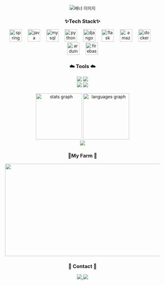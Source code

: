 <p align="center">
  <img src="https://github.com/user-attachments/assets/2362ee1a-29ec-4d71-bc7e-4ab0de99e8bb" alt="배너 이미지">
</p>


<!--내용 부분-->
<h3 align="center"> ✨Tech Stack✨ </h3>
<div align="center">
  <img src="https://cdn.jsdelivr.net/gh/devicons/devicon/icons/spring/spring-original.svg" height="40" alt="spring logo"  />
  <img width="12" />
  <img src="https://cdn.jsdelivr.net/gh/devicons/devicon/icons/java/java-original.svg" height="40" alt="java logo"  />
  <img width="12" />
  <img src="https://cdn.jsdelivr.net/gh/devicons/devicon/icons/mysql/mysql-original.svg" height="40" alt="mysql logo"  />
  <img width="12" />
  <img src="https://cdn.jsdelivr.net/gh/devicons/devicon/icons/python/python-original.svg" height="40" alt="python logo"  />
  <img width="12" />
  <img src="https://cdn.jsdelivr.net/gh/devicons/devicon/icons/django/django-plain.svg" height="40" alt="django logo"  />
  <img width="12" />
  <img src="https://cdn.jsdelivr.net/gh/devicons/devicon/icons/flask/flask-original.svg" height="40" alt="flask logo"  />
  <img width="12" />
  <img src="https://cdn.jsdelivr.net/gh/devicons/devicon/icons/amazonwebservices/amazonwebservices-line-wordmark.svg" height="40" alt="amazonwebservices logo"  />
  <img width="12" />
  <img src="https://cdn.jsdelivr.net/gh/devicons/devicon/icons/docker/docker-original.svg" height="40" alt="docker logo"  />
  <img width="12" />
  <img src="https://cdn.jsdelivr.net/gh/devicons/devicon/icons/arduino/arduino-original.svg" height="40" alt="arduino logo"  />
  <img width="12" />
  <img src="https://cdn.jsdelivr.net/gh/devicons/devicon/icons/firebase/firebase-plain.svg" height="40" alt="firebase logo"  />
</div>


<h3 align="center"> ☁️ Tools ☁️ </h3>
<div align="center">
  <img src="https://img.shields.io/badge/git-F05033.svg?style=for-the-badge&logo=git&logoColor=white" />
  <img src="https://img.shields.io/badge/github-181717.svg?style=for-the-badge&logo=github&logoColor=white" />
  <br>
  <img src="https://img.shields.io/badge/Notion-F3F3F3.svg?style=for-the-badge&logo=notion&logoColor=black" />
  <img src="https://img.shields.io/badge/Slack-4A154B.svg?&style=for-the-badge&logo=slack&logoColor=white" />
</div>

<br>

<div align="center">
  <img src="https://github-readme-stats.vercel.app/api?username=SRASONY&hide_title=false&hide_rank=false&show_icons=true&include_all_commits=true&count_private=true&disable_animations=false&theme=dracula&locale=en&hide_border=false" height="150" alt="stats graph"  />
  <img src="https://github-readme-stats.vercel.app/api/top-langs?username=SRASONY&locale=en&hide_title=false&layout=compact&card_width=320&langs_count=5&theme=dracula&hide_border=false" height="150" alt="languages graph"  />
</div>

<div align="center">
  <img src="https://profile-counter.glitch.me/SRAS/count.svg?"  />
</div>


<h3 align="center"> 🐶My Farm 🐶</h3>
<div align="center">
<a href="https://www.gitanimals.org/en_US?utm_medium=image&utm_source=SRASONY&utm_content=farm">
<img
  src="https://render.gitanimals.org/farms/SRASONY"
  width="600"
  height="300"
/>
</a>
</div>

<h3 align="center">💌 Contact 💌</h3>
<div align="center">
  <a href="https://velog.io/@srasony/posts">
    <img src="https://img.shields.io/badge/Velog-1EBC8F?style=for-the-badge&logo=velog&logoColor=white" />
  </a>
  <a href="leeseula0123@gmail.com">
    <img
      src="https://img.shields.io/badge/leeseula0123@gmail.com-D14836?style=for-the-badge&logo=gmail&logoColor=white"/>
  </a>
</div>

